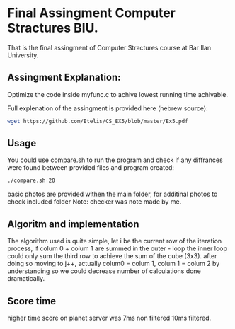 # Final Assingment Computer Stractures BIU.

That is the final assingment of Computer Stractures course at Bar Ilan University.

## Assingment Explanation:
Optimize the code inside myfunc.c to achive lowest running time achivable.

Full explenation of the assingment is provided here (hebrew source):
```bash
wget https://github.com/Etelis/CS_EX5/blob/master/Ex5.pdf
```

## Usage

You  could use compare.sh to run the program and check if any diffrances were found between provided files and program created:

```bash
./compare.sh 20
```
basic photos are provided withen the main folder, for additinal photos to check included folder
Note: checker was note made by me.

## Algoritm  and implementation 
 The algorithm used is quite simple, let i be the current row of the iteration process, if colum 0 + colum 1 are summed in the outer - loop the inner loop could only sum the third row to achieve the sum of the cube (3x3).
after doing so moving to j++, actually colum0 = colum 1, colum 1 = colum 2 by understanding so we could decrease number of calculations done dramatically.

## Score time
higher time score on planet server was 7ms non filtered 10ms filtered.
